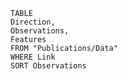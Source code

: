 
````dataview
TABLE 
Direction, 
Observations,
Features
FROM "Publications/Data"
WHERE Link
SORT Observations
````
